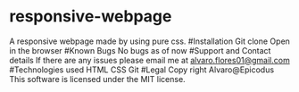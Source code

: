# responsive-webpage
A responsive webpage made by using pure css.
#Installation
Git clone
Open in the browser
#Known Bugs
No bugs as of now
#Support and Contact details
If there are any issues please email me at alvaro.flores01@gmail.com
#Technologies used
HTML
CSS
Git
#Legal
Copy right Alvaro@Epicodus
This software is licensed under the MIT license.
